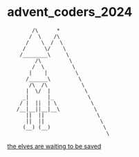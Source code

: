 # advent_coders_2024
```
        /\      *
       /  \    /\
      /    \  /  \
     /      \/    \
    /________\     \
         /\         \
        /  \         \
       |    |         \
      /______\         \
       /\  /\           \
      |  \/  |           \
     _|      |_           \
    / |  ||  | \           \
   /__|__||__|__\           \
      ||  ||                 \
      ||  ||                  \
     (__) (__)                 \
                                \
```

[the elves are waiting to be saved](https://adventofcode.com/2024)
